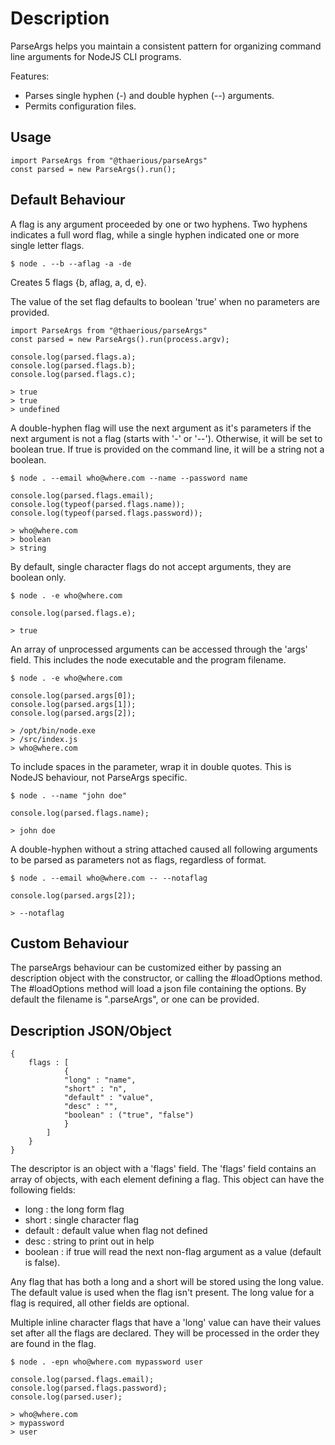 Description
===========

ParseArgs helps you maintain a consistent pattern for organizing
command line arguments for NodeJS CLI programs.

Features:
* Parses single hyphen (-) and double hyphen (--) arguments.
* Permits configuration files.

Usage
-----

``` 
import ParseArgs from "@thaerious/parseArgs"
const parsed = new ParseArgs().run(); 
```
 
Default Behaviour
-----------------

A flag is any argument proceeded by one or two hyphens.
Two hyphens indicates a full word flag, while a single
hyphen indicated one or more single letter flags.

```
$ node . --b --aflag -a -de  
```
Creates 5 flags {b, aflag, a, d, e}.

The value of the set flag defaults to boolean 'true' when no parameters are provided.

```
import ParseArgs from "@thaerious/parseArgs"
const parsed = new ParseArgs().run(process.argv); 

console.log(parsed.flags.a);
console.log(parsed.flags.b);
console.log(parsed.flags.c);

> true
> true
> undefined
```

A double-hyphen flag will use the next argument as it's parameters
if the next argument is not a flag (starts with '-' or '--').
Otherwise, it will be set to boolean true.
If true is provided on the command line, it will be a string not a boolean.

```
$ node . --email who@where.com --name --password name

console.log(parsed.flags.email);
console.log(typeof(parsed.flags.name));
console.log(typeof(parsed.flags.password));

> who@where.com
> boolean
> string
```

By default, single character flags do not accept arguments, they
are boolean only.

```
$ node . -e who@where.com

console.log(parsed.flags.e);

> true
```

An array of unprocessed arguments can be accessed through the 'args' field.
This includes the node executable and the program filename.
```
$ node . -e who@where.com

console.log(parsed.args[0]);
console.log(parsed.args[1]);
console.log(parsed.args[2]);

> /opt/bin/node.exe
> /src/index.js
> who@where.com
```

To include spaces in the parameter, wrap it in double quotes.  This is 
NodeJS behaviour, not ParseArgs specific.
```
$ node . --name "john doe"

console.log(parsed.flags.name);

> john doe
```

A double-hyphen without a string attached caused all following arguments to
be parsed as parameters not as flags, regardless of format.
```
$ node . --email who@where.com -- --notaflag

console.log(parsed.args[2]);

> --notaflag
```

Custom Behaviour
----------------

The parseArgs behaviour can be customized either by passing an description
object with the constructor, or calling the #loadOptions method.
The #loadOptions method will load a json file containing the options.
By default the filename is ".parseArgs", or one can be provided.

Description JSON/Object
-----------------------
```
{
    flags : [
            {
            "long" : "name",
            "short" : "n",
            "default" : "value",
            "desc" : "",
            "boolean" : ("true", "false")
            }
        ]
    }
}
```

The descriptor is an object with a 'flags' field.  The 'flags' field
contains an array of objects, with each element defining a flag.
This object can have the following fields:
* long : the long form flag
* short : single character flag
* default : default value when flag not defined
* desc : string to print out in help
* boolean : if true will read the next non-flag argument as a value (default is false). 

Any flag that has both a long and a short will be stored using the long
value.  The default value is used when the flag isn't present.
The long value for a flag is required, all other fields are optional.

Multiple inline character flags that have a 'long' value can have their 
values set after all the flags are declared.  They will be processed in
the order they are found in the flag.

```
$ node . -epn who@where.com mypassword user

console.log(parsed.flags.email);
console.log(parsed.flags.password);
console.log(parsed.user);

> who@where.com
> mypassword
> user
```
